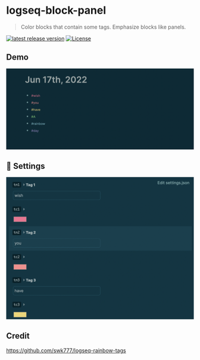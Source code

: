 
# logseq-block-panel
> Color blocks that contain some tags. Emphasize blocks like panels.

[![latest release version](https://img.shields.io/github/v/release/YU000jp/logseq-rainbow-blocks)](https://github.com/YU000jp/logseq-rainbow-blocks/releases)
[![License](https://img.shields.io/github/license/YU000jp/logseq-rainbow-blocks?color=blue)](https://github.com/YU000jp/logseq-rainbow-blocks/blob/main/LICENSE)


## Demo

![demo](./demo.png)

## 🎨 Settings

![settings](./settings.png)



## Credit

<https://github.com/swk777/logseq-rainbow-tags>
